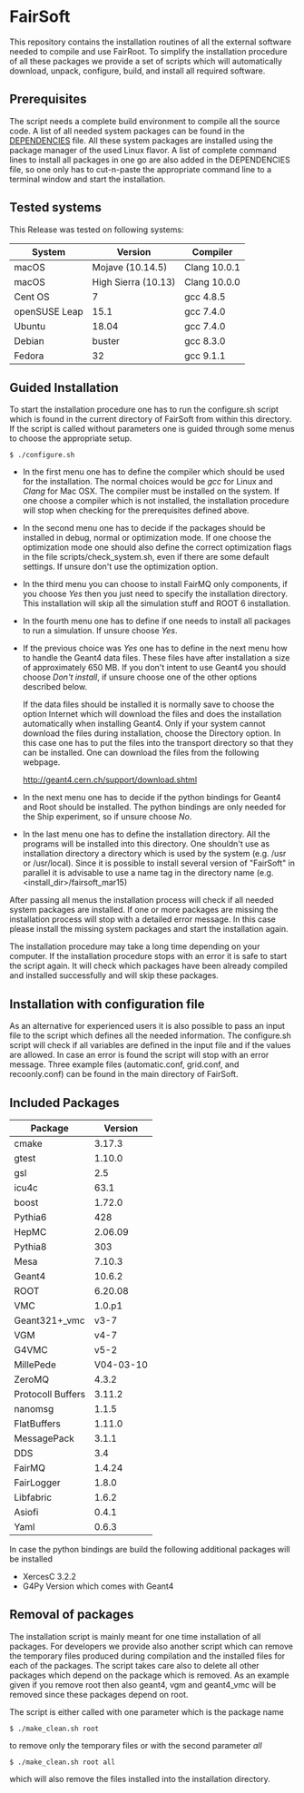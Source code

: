 # FairSoft

This repository contains the installation routines of all the external software needed
to compile and use FairRoot.
To simplify the installation procedure of all these packages we provide a set of
scripts which will automatically download, unpack, configure, build‚ and install
all required software.

## Prerequisites

The script needs a complete build environment to compile all the source code. A list
of all needed system packages can be found in the [DEPENDENCIES](dependencies.md) file. All these system
packages are installed using the package manager of the used Linux flavor. A list of
complete command lines to install all packages in one go are also added in the
DEPENDENCIES file, so one only has to cut-n-paste the appropriate command line to a
terminal window and start the installation.

## Tested systems
This Release was tested on following systems:

| System   | Version              |  Compiler    |
|----------|----------------------|--------------|
| macOS    | Mojave (10.14.5)     | Clang 10.0.1 |
| macOS    | High Sierra (10.13)  | Clang 10.0.0 |
| Cent OS  | 7                    | gcc 4.8.5    |
| openSUSE Leap   | 15.1          | gcc 7.4.0    |
| Ubuntu  | 18.04                 | gcc 7.4.0    |
| Debian  | buster                | gcc 8.3.0    |
| Fedora  | 32                    | gcc 9.1.1    |

## Guided Installation

To start the installation procedure one has to run the configure.sh script which is
found in the current directory of FairSoft from within this directory. If the script is
called without parameters one is guided through some menus to choose the appropriate
setup.

```
$ ./configure.sh
```

* In the first menu one has to define the compiler which should be used for the
  installation. The normal choices would be _gcc_ for Linux and _Clang_ for Mac OSX.
  The compiler must be installed on the system. If one choose a compiler which is not
  installed, the installation procedure will stop when checking for the prerequisites
  defined above.

* In the second menu one has to decide if the packages should be installed in
  debug, normal or optimization mode. If one choose the optimization mode one
  should also define the correct optimization flags in the file
  scripts/check_system.sh, even if there are some default settings.
  If unsure don't use the optimization option.

* In the third menu you can choose to install FairMQ only components,
  if you choose _Yes_ then you just need to specify the installation directory. This installation will skip all the simulation stuff and ROOT 6 installation.

* In the fourth menu one has to define if one needs to install all packages to
  run a simulation. If unsure choose _Yes_.

* If the previous choice was _Yes_ one has to define in the next menu how to handle the
  Geant4 data files. These files have after installation a size of approximately 650 MB.
  If you don't intent to use Geant4 you should choose _Don't install_, if unsure choose
  one of the other options described below.

  If the data files should be installed it is normally save to choose the
  option Internet which will download the files and does the installation
  automatically when installing Geant4.
  Only if your system cannot download the files during installation, choose the
  Directory option.  In this case one has to put the files into the transport directory
  so that they can be installed. One can download the files from the following webpage.

  http://geant4.cern.ch/support/download.shtml

* In the next menu one has to decide if the python bindings for Geant4 and Root should
  be installed. The python bindings are only needed for the Ship experiment,
  so if unsure choose _No_.

* In the last menu one has to define the installation directory. All the programs will be
  installed into this directory. One shouldn't use as installation directory a directory
  which is used by the system (e.g. /usr or /usr/local). Since it is possible to install
  several version of "FairSoft" in parallel it is advisable to use a name tag in the
  directory name (e.g. <install_dir>/fairsoft_mar15)

After passing all menus the installation process will check if all needed system
packages are installed. If one or more packages are missing the installation process
will stop with a detailed error message. In this case please install the missing
system packages and start the installation again.

The installation procedure may take a long time depending on your computer. If the
installation procedure stops with an error it is safe to start the script again.
It will check which packages have been already compiled and installed successfully
and will skip these packages.

## Installation with configuration file

As an alternative for experienced users it is also possible to pass an input file to
the script which defines all the needed information. The configure.sh script will
check if all variables are defined in the input file and if the values are allowed.
In case an error is found the script will stop with an error message. Three example
files (automatic.conf, grid.conf, and recoonly.conf) can be found in the main
directory of FairSoft.

## Included Packages

|Package|Version|
|---|---|
| cmake  |3.17.3|
| gtest  |1.10.0|
| gsl    |2.5|
| icu4c  |63.1|
| boost  |1.72.0|
| Pythia6 |428|
| HepMC  |2.06.09|
| Pythia8| 303|
| Mesa | 7.10.3|
| Geant4 |10.6.2|
| ROOT | 6.20.08|
| VMC | 1.0.p1|
| Geant321+_vmc| v3-7|
| VGM| v4-7|
| G4VMC| v5-2|
| MillePede |V04-03-10|
| ZeroMQ |4.3.2|
| Protocoll Buffers| 3.11.2|
| nanomsg |1.1.5|
| FlatBuffers |1.11.0|
| MessagePack |3.1.1|
| DDS |3.4|
| FairMQ |1.4.24|
| FairLogger |1.8.0|
| Libfabric |1.6.2|
| Asiofi |0.4.1|
| Yaml |0.6.3|


In case the python bindings are build the following additional packages will be installed
* XercesC 3.2.2
* G4Py Version which comes with Geant4


## Removal of packages

The installation script is mainly meant for one time installation of all packages.
For developers we provide also another script which can remove the temporary files
produced during compilation and the installed files for each of the packages.
The script takes care also to delete all other packages which depend on the
package which is removed. As an example given if you remove root then also
geant4, vgm and geant4_vmc will be removed since these packages depend on root.

The script is either called with one parameter which is the package name

```
$ ./make_clean.sh root
```

to remove only the temporary files or with the second parameter _all_

```
$ ./make_clean.sh root all
```

which will also remove the files installed into the installation directory.
